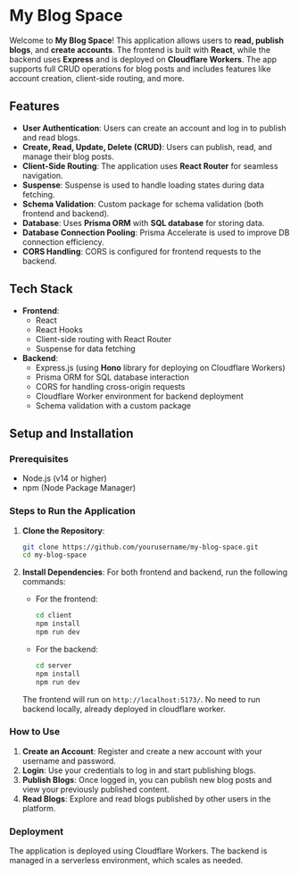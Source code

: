 # My Blog Space

Welcome to **My Blog Space**! This application allows users to **read, publish blogs**, and **create accounts**. The frontend is built with **React**, while the backend uses **Express** and is deployed on **Cloudflare Workers**. The app supports full CRUD operations for blog posts and includes features like account creation, client-side routing, and more.

## Features

- **User Authentication**: Users can create an account and log in to publish and read blogs.
- **Create, Read, Update, Delete (CRUD)**: Users can publish, read, and manage their blog posts.
- **Client-Side Routing**: The application uses **React Router** for seamless navigation.
- **Suspense**: Suspense is used to handle loading states during data fetching.
- **Schema Validation**: Custom package for schema validation (both frontend and backend).
- **Database**: Uses **Prisma ORM** with **SQL database** for storing data.
- **Database Connection Pooling**: Prisma Accelerate is used to improve DB connection efficiency.
- **CORS Handling**: CORS is configured for frontend requests to the backend.

## Tech Stack

- **Frontend**:
  - React
  - React Hooks
  - Client-side routing with React Router
  - Suspense for data fetching
- **Backend**:
  - Express.js (using **Hono** library for deploying on Cloudflare Workers)
  - Prisma ORM for SQL database interaction
  - CORS for handling cross-origin requests
  - Cloudflare Worker environment for backend deployment
  - Schema validation with a custom package
  
## Setup and Installation

### Prerequisites

- Node.js (v14 or higher)
- npm (Node Package Manager)

### Steps to Run the Application

1. **Clone the Repository**:
    ```bash
    git clone https://github.com/yourusername/my-blog-space.git
    cd my-blog-space
    ```

2. **Install Dependencies**:
    For both frontend and backend, run the following commands:

    - For the frontend:
        ```bash
        cd client
        npm install
        npm run dev
        ```

    - For the backend:
        ```bash
        cd server
        npm install
        npm run dev
        ```

    The frontend will run on `http://localhost:5173/`.
    No need to run backend locally, already deployed in cloudflare worker.

### How to Use

1. **Create an Account**: Register and create a new account with your username and password.
2. **Login**: Use your credentials to log in and start publishing blogs.
3. **Publish Blogs**: Once logged in, you can publish new blog posts and view your previously published content.
4. **Read Blogs**: Explore and read blogs published by other users in the platform.

### Deployment

The application is deployed using Cloudflare Workers. The backend is managed in a serverless environment, which scales as needed.


